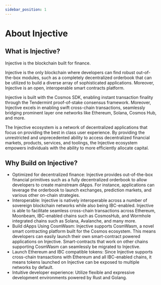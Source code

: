 ```yaml
---
sidebar_position: 1
---
```


# About Injective

## What is Injective?

Injective is the blockchain built for finance. 

Injective is the only blockchain where developers can find robust out-of-the-box modules, such as a completely decentralized orderbook that can be utilized to build a diverse array of sophisticated applications. Moreover, Injective is an open, interoperable smart contracts platform.

Injective is built with the Cosmos SDK, enabling instant transaction finality through the Tendermint proof-of-stake consensus framework. Moreover, Injective excels in enabling swift cross-chain transactions, seamlessly bridging prominent layer one networks like Ethereum, Solana, Cosmos Hub, and more.

The Injective ecosystem is a network of decentralized applications that focus on providing the best in class user experience. By providing the unrestricted and unprecedented ability to access decentralized financial markets, products, services, and toolings, the Injective ecosystem empowers individuals with the ability to more efficiently allocate capital.

## Why Build on Injective?

- Optimized for decentralized finance: Injective provides out-of-the-box financial primitives such as a fully decentralized orderbook to allow developers to create mainstream dApps. For instance, applications can leverage the orderbook to launch exchanges, prediction markets, and various other on-chain strategies.
- Interoperable: Injective is natively interoperable across a number of sovereign blockchain networks while also being IBC-enabled. Injective is able to facilitate seamless cross-chain transactions across Ethereum, Moonbeam, IBC-enabled chains such as CosmosHub, and Wormhole integrated chains such as Solana, Avalanche, and many more.
- Build dApps Using CosmWasm: Injective supports CosmWasm, a novel smart contracting platform built for the Cosmos ecosystem. This means developers can easily launch their own smart-contract powered applications on Injective. Smart-contracts that work on other chains supporting CosmWasm can seamlessly be migrated to Injective.
- Launch Ethereum and IBC compatible tokens: Since Injective supports cross-chain transactions with Ethereum and all IBC-enabled chains, it means tokens launched on Injective can be exposed to multiple networks by default.
- Intuitive developer experience: Utilize flexible and expressive development environments powered by Rust and Golang.
